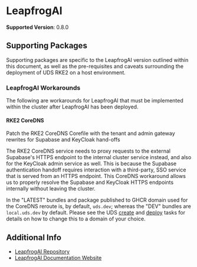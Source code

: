 # LeapfrogAI

<!-- TODO: renovate setup -->
**Supported Version**: 0.8.0

## Supporting Packages

Supporting packages are specific to the LeapfrogAI version outlined within this document, as well as the pre-requisites and caveats surrounding the deployment of UDS RKE2 on a host environment.

### LeapfrogAI Workarounds

The following are workarounds for LeapfrogAI that must be implemented within the cluster after LeapfrogAI has been deployed.

#### RKE2 CoreDNS

Patch the RKE2 CoreDNS Corefile with the tenant and admin gateway rewrites for Supabase and KeyCloak hand-offs

The RKE2 CoreDNS service needs to proxy requests to the external Supabase's HTTPS endpoint to the internal cluster service instead, and also for the KeyCloak admin service as well. This is because the Supabase authentication handoff requires interaction with a third-party, SSO service that is served from an HTTPS endpoint. This CoreDNS workaround allows us to properly resolve the Supabase and KeyCloak HTTPS endpoints internally without leaving the cluster.

In the "LATEST" bundles and package published to GHCR domain used for the CoreDNS reroute is, by default, `uds.dev`; whereas the "DEV" bundles are `local.uds.dev` by default. Please see the UDS [create](../tasks/create.yaml) and [deploy](../tasks/deploy.yaml) tasks for details on how to change this to a domain of your choice.

## Additional Info

- [LeapfrogAI Repository](https://github.com/defenseunicorns/leapfrogai)
- [LeapfrogAI Documentation Website](https://docs.leapfrog.ai/docs/)
